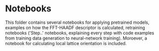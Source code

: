 # Notebooks

This folder contains several notebooks for applying pretrained models, examples on how the FFT-HAADF descriptor is calculated, retraining notebooks ('Step..' notebooks, explaining every step with code examples from training data generation to neural-network training). Moroever, a notebook for calculating local lattice orientation is included.
